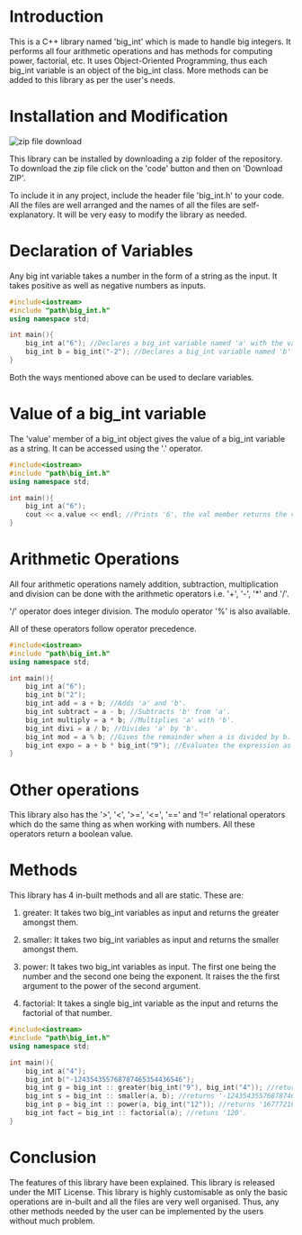 # Introduction
This is a C++ library named 'big_int' which is made to handle big integers. It performs all four arithmetic operations and has methods for computing power, factorial, etc. It uses Object-Oriented Programming, thus each big_int variable is
an object of the big_int class. More methods can be added to this library as per the user's needs.

# Installation and Modification
![zip file download](https://github.com/user-attachments/assets/e41d49b6-5fbe-4374-88e1-2b0013286e4b)

This library can be installed by downloading a zip folder of the repository. To download the zip file click on the 'code' button and then on 'Download ZIP'.

To include it in any project, include the header file 'big_int.h' to your code. All the files are well arranged and the names of all the files are self-explanatory. It will be very easy to modify the library as needed.

# Declaration of Variables
Any big int variable takes a number in the form of a string as the input. It takes positive as well as negative numbers as inputs.

```cpp
#include<iostream>
#include "path\big_int.h"
using namespace std;

int main(){
    big_int a("6"); //Declares a big_int variable named 'a' with the value of 6.
    big_int b = big_int("-2"); //Declares a big_int variable named 'b' with the value -2.
}
```
Both the ways mentioned above can be used to declare variables.

# Value of a big_int variable
The 'value' member of a big_int object gives the value of a big_int variable as a string. It can be accessed using the '.' operator.
```cpp
#include<iostream>
#include "path\big_int.h"
using namespace std;

int main(){
    big_int a("6");
    cout << a.value << endl; //Prints '6', the val member returns the value as a string
}
```
# Arithmetic Operations
All four arithmetic operations namely addition, subtraction, multiplication and division can be done with the arithmetic operators i.e. '+', '-', '*' and '/'.

'/' operator does integer division. The modulo operator '%' is also available. 

All of these operators follow operator precedence.
```cpp
#include<iostream>
#include "path\big_int.h"
using namespace std;

int main(){
    big_int a("6");
    big_int b("2");
    big_int add = a + b; //Adds 'a' and 'b'.
    big_int subtract = a - b; //Subtracts 'b' from 'a'.
    big_int multiply = a * b; //Multiplies 'a' with 'b'.
    big_int divi = a / b; //Divides 'a' by 'b'.
    big_int mod = a % b; //Gives the remainder when a is divided by b.
    big_int expo = a + b * big_int("9"); //Evaluates the expression as per operator precedence. 
}
```
# Other operations
This library also has the '>', '<', '>=', '<=', '==' and '!=' relational operators which do the same thing as when working with numbers. All these operators return a boolean value.
# Methods
This library has 4 in-built methods and all are static. These are:

1. greater: It takes two big_int variables as input and returns the greater amongst them.
   
1. smaller: It takes two big_int variables as input and returns the smaller amongst them.
1. power: It takes two big_int variables as input. The first one being the number and the second one being the exponent. It raises the the first argument to the power of the second argument.
1. factorial: It takes a single big_int variable as the input and returns the factorial of that number.

```cpp
#include<iostream>
#include "path\big_int.h"
using namespace std;

int main(){
    big_int a("4");
    big_int b("-124354355768787465354436546");
    big_int g = big_int :: greater(big_int("9"), big_int("4")); //returns '9'.
    big_int s = big_int :: smaller(a, b); //returns '-124354355768787465354436546'.
    big_int p = big_int :: power(a, big_int("12")); //returns '16777216'.
    big_int fact = big_int :: factorial(a); //retuns '120'.
}
```
# Conclusion
The features of this library have been explained. This library is released under the MIT License. This library is highly customisable as only the basic operations are in-built and all the files are very well organised. Thus, any other methods needed by the user can be implemented by the users without much problem.  
